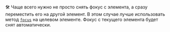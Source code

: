 🛠 Чаще всего нужно не просто снять фокус с элемента, а сразу переместить его на другой элемент. В этом случае лучше использовать метод [`focus`](/js/element-focus) на целевом элементе. Фокус с текущего элемента будет снят автоматически.
